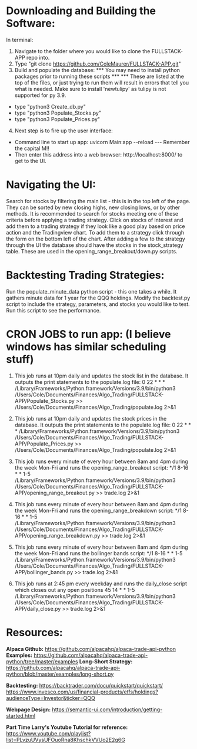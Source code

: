# Downloading and Building the Software:
In terminal:
1. Navigate to the folder where you would like to clone the FULLSTACK-APP repo into.
2. Type "git clone https://github.com/ColeMaurer/FULLSTACK-APP.git"
3. Build and populate the database:
*** You may need to install python packages prior to running these scripts ***
*** These are listed at the top of the files, or just trying to run them will result in errors that tell you what is 
   needed. Make sure to install 'newtulipy' as tulipy is not supported for py 3.9.
  - type "python3 Create_db.py"
  - type "python3 Populate_Stocks.py"
  - type "python3 Populate_Prices.py"
4. Next step is to fire up the user interface:
  - Command line to start up app: uvicorn Main:app --reload  --- Remember the capital M!!
  - Then enter this address into a web browser: http://localhost:8000/ to get to the UI.

# Navigating the UI:
  Search for stocks by filtering the main list - this is in the top left of the page. They can be sorted
by new closing highs, new closing lows, or by other methods. It is recommended to search for stocks meeting
one of these criteria before applying a trading strategy.
  Click on stocks of interest and add them to a trading strategy if they look like a good play
based on price action and the Tradingview chart. To add them to a strategy click through the form on the
bottom left of the chart.
After adding a few to the strategy through the UI the database should have the stocks in the stock_strategy table. 
These are used in the opening_range_breakout/down.py scripts.

# Backtesting Trading Strategies:
Run the populate_minute_data python script - this one takes a while. It gathers minute data for 1 year for the QQQ holdings. 
Modify the backtest.py script to include the strategy, parameters, and stocks you would like to test. 
Run this script to see the performance. 

# CRON JOBS to run app: (I believe windows has similar scheduling stuff)
1. This job runs at 10pm daily and updates the stock list in the database. It outputs the print statements to the populate.log file:
0 22 * * * /Library/Frameworks/Python.framework/Versions/3.9/bin/python3 /Users/Cole/Documents/Finances/Algo_Trading/FULLSTACK-APP/Populate_Stocks.py >> /Users/Cole/Documents/Finances/Algo_Trading/populate.log 2>&1

2. This job runs at 10pm daily and updates the stock prices in the database. It outputs the print statements to the populate.log file:
0 22 * * * /Library/Frameworks/Python.framework/Versions/3.9/bin/python3 /Users/Cole/Documents/Finances/Algo_Trading/FULLSTACK-APP/Populate_Prices.py >> /Users/Cole/Documents/Finances/Algo_Trading/populate.log 2>&1

3. This job runs every minute of every hour between 8am and 4pm during the week Mon-Fri and runs the opening_range_breakout script:
*/1 8-16 * * 1-5 /Library/Frameworks/Python.framework/Versions/3.9/bin/python3 /Users/Cole/Documents/Finances/Algo_Trading/FULLSTACK-APP/opening_range_breakout.py >> trade.log 2>&1

4. This job runs every minute of every hour between 8am and 4pm during the week Mon-Fri and runs the opening_range_breakdown script:
*/1 8-16 * * 1-5 /Library/Frameworks/Python.framework/Versions/3.9/bin/python3 /Users/Cole/Documents/Finances/Algo_Trading/FULLSTACK-APP/opening_range_breakdown.py >> trade.log 2>&1

5. This job runs every minute of every hour between 8am and 4pm during the week Mon-Fri and runs the bollinger bands script:
*/1 8-16 * * 1-5 /Library/Frameworks/Python.framework/Versions/3.9/bin/python3 /Users/Cole/Documents/Finances/Algo_Trading/FULLSTACK-APP/bollinger_bands.py >> trade.log 2>&1
   
6. This job runs at 2:45 pm every weekday and runs the daily_close script which closes out any open positions
45 14 * * 1-5 /Library/Frameworks/Python.framework/Versions/3.9/bin/python3 /Users/Cole/Documents/Finances/Algo_Trading/FULLSTACK-APP/daily_close.py >> trade.log 2>&1

# Resources:
**Alpaca Github:**
https://github.com/alpacahq/alpaca-trade-api-python
**Examples:**
https://github.com/alpacahq/alpaca-trade-api-python/tree/master/examples
**Long-Short Strategy:**
https://github.com/alpacahq/alpaca-trade-api-python/blob/master/examples/long-short.py

**Backtesting:**
https://backtrader.com/docu/quickstart/quickstart/
https://www.invesco.com/us/financial-products/etfs/holdings?audienceType=Investor&ticker=QQQ

**Webpage Design:**
https://semantic-ui.com/introduction/getting-started.html

**Part Time Larry's Youtube Tutorial for reference:**
https://www.youtube.com/playlist?list=PLvzuUVysUFOuoRna8KhschkVVUo2E2g6G
